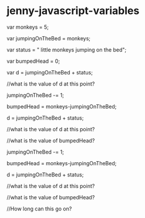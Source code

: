 # jenny-javascript-variables

var monkeys = 5;


var jumpingOnTheBed = monkeys;


var status = " little monkeys jumping on the bed";


var bumpedHead = 0;


var d = jumpingOnTheBed + status;


//what is the value of d at this point?


jumpingOnTheBed -= 1;


bumpedHead = monkeys-jumpingOnTheBed;


d = jumpingOnTheBed + status;


//what is the value of d at this point?


//what is the value of bumpedHead?


jumpingOnTheBed -= 1;


bumpedHead = monkeys-jumpingOnTheBed;


d = jumpingOnTheBed + status;

//what is the value of d at this point?


//what is the value of bumpedHead?

//How long can this go on?
